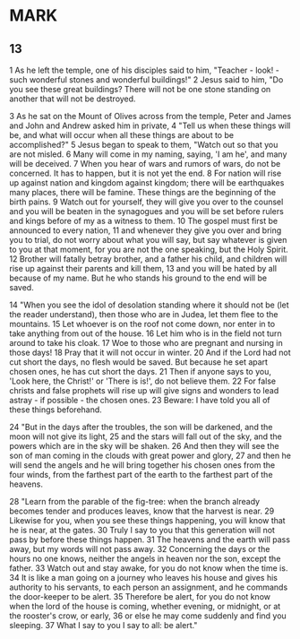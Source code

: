 # MARK

## 13

1 As he left the temple, one of his disciples said to him, "Teacher - look! - such wonderful stones and wonderful buildings!" 2 Jesus said to him, "Do you see these great buildings? There will not be one stone standing on another that will not be destroyed.

3 As he sat on the Mount of Olives across from the temple, Peter and James and John and Andrew asked him in private, 4 "Tell us when these things will be, and what will occur when all these things are about to be accomplished?" 5 Jesus began to speak to them, "Watch out so that you are not misled. 6 Many will come in my naming, saying, 'I am he', and many will be deceived. 7 When you hear of wars and rumors of wars, do not be concerned. It has to happen, but it is not yet the end. 8 For nation will rise up against nation and kingdom against kingdom; there will be earthquakes many places, there will be famine. These things are the beginning of the birth pains. 9 Watch out for yourself, they will give you over to the counsel and you will be beaten in the synagogues and you will be set before rulers and kings before of my as a witness to them. 10 The gospel must first be announced to every nation, 11 and whenever they give you over and bring you to trial, do not worry about what you will say, but say whatever is given to you at that moment, for you are not the one speaking, but the Holy Spirit. 12 Brother will fatally betray brother, and a father his child, and children will rise up against their parents and kill them, 13 and you will be hated by all because of my name. But he who stands his ground to the end will be saved.

14 "When you see the idol of desolation standing where it should not be (let the reader understand), then those who are in Judea, let them flee to the mountains. 15 Let whoever is on the roof not come down, nor enter in to take anything from out of the house. 16 Let him who is in the field not turn around to take his cloak. 17 Woe to those who are pregnant and nursing in those days! 18 Pray that it will not occur in winter. 20 And if the Lord had not cut short the days, no flesh would be saved. But because he set apart chosen ones, he has cut short the days. 21 Then if anyone says to you, 'Look here, the Christ!' or 'There is is!', do not believe them. 22 For false christs and false prophets will rise up will give signs and wonders to lead astray - if possible - the chosen ones. 23 Beware: I have told you all of these things beforehand.

24 "But in the days after the troubles, the son will be darkened, and the moon will not give its light, 25 and the stars will fall out of the sky, and the powers which are in the sky will be shaken. 26 And then they will see the son of man coming in the clouds with great power and glory, 27 and then he will send the angels and he will bring together his chosen ones from the four winds, from the farthest part of the earth to the farthest part of the heavens.

28 "Learn from the parable of the fig-tree: when the branch already becomes tender and produces leaves, know that the harvest is near. 29 Likewise for you, when you see these things happening, you will know that he is near, at the gates. 30 Truly I say to you that this generation will not pass by before these things happen. 31 The heavens and the earth will pass away, but my words will not pass away. 32 Concerning the days or the hours no one knows, neither the angels in heaven nor the son, except the father. 33 Watch out and stay awake, for you do not know when the time is. 34 It is like a man going on a journey who leaves his house and gives his authority to his servants, to each person an assignment, and he commands the door-keeper to be alert. 35 Therefore be alert, for you do not know when the lord of the house is coming, whether evening, or midnight, or at the rooster's crow, or early, 36 or else he may come suddenly and find you sleeping. 37 What I say to you I say to all: be alert."